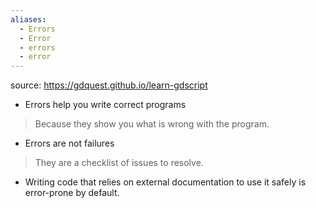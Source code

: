 ```yaml
---
aliases:
  - Errors
  - Error
  - errors
  - error
---
```

source: https://gdquest.github.io/learn-gdscript

+ Errors help you write correct programs
> Because they show you what is wrong with the program. 

+ Errors are not failures 
> They are a checklist of issues to resolve.

+ Writing code that relies on external documentation to use it safely is error-prone by default.